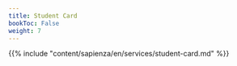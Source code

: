 ```yaml
---
title: Student Card
bookToc: False
weight: 7
---
```


{{% include "content/sapienza/en/services/student-card.md" %}}